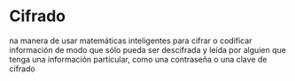 [Title]: # (Cifrado)
[Difficulty]: # (Principiante)
[Order]: # (33)

# Cifrado 
na manera de usar matemáticas inteligentes para cifrar o codificar información de modo que sólo pueda ser descifrada y leída por alguien que tenga una información particular, como una contraseña o una clave de cifrado
